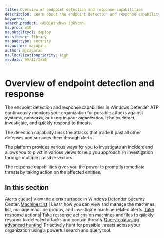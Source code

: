 ```yaml
---
title: Overview of endpoint detection and response capabilities
description: Learn about the endpoint detection and response capability in Windows Defender ATP
keywords: 
search.product: eADQiWindows 10XVcnh
ms.prod: w10
ms.mktglfcycl: deploy
ms.sitesec: library
ms.pagetype: security
ms.author: macapara
author: mjcaparas
ms.localizationpriority: high
ms.date: 09/12/2018
---
```


# Overview of endpoint detection and response 


The endpoint detection and response capabilities in Windows Defender ATP continuously monitors your organization for possible attacks against systems, networks, or users in your organization. It helps detect, investigate, and quickly respond to threats.

The detection capability finds the attacks that made it past all other defenses and surfaces them through alerts. 

The platform provides various ways for you to investigate an incident and allows you to pivot in various views to help you approach an investigation through multiple possible vectors. 

The response capabilities gives you the power to promptly remediate threats by taking action on the affected entities. 

## In this section

[Alerts queue](alerts-queue-endpoint-detection-response.md)| View the alerts surfaced in Windows Defender Security Center.
[Machines list](machines-list-endpoint-detection-response.md) | Learn how you can view and manage the machines list, manage machine groups, and investigate machine related alerts. 
[Take response actions](response-actions-windows-defender-advanced-threat-protection.md)| Take response actions on machines and files to quickly respond to detected attacks and contain threats.
[Query data using advanced hunting](advanced-hunting-windows-defender-advanced-threat-protection.md)| Pr actively hunt for possible threats across your organization using a powerful search and query tool.


